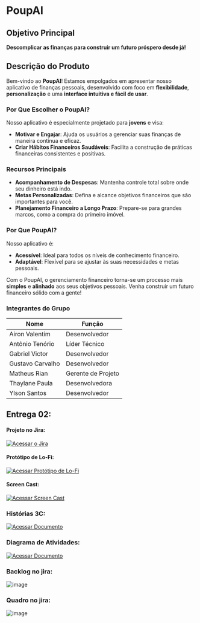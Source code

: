 # PoupAI

## Objetivo Principal

**Descomplicar as finanças para construir um futuro próspero desde já!**

## Descrição do Produto

Bem-vindo ao **PoupAI**! Estamos empolgados em apresentar nosso aplicativo de finanças pessoais, desenvolvido com foco em **flexibilidade**, **personalização** e uma **interface intuitiva e fácil de usar**.

### Por Que Escolher o PoupAI?

Nosso aplicativo é especialmente projetado para **jovens** e visa:

- **Motivar e Engajar**: Ajuda os usuários a gerenciar suas finanças de maneira contínua e eficaz.
- **Criar Hábitos Financeiros Saudáveis**: Facilita a construção de práticas financeiras consistentes e positivas.

### Recursos Principais

- **Acompanhamento de Despesas**: Mantenha controle total sobre onde seu dinheiro está indo.
- **Metas Personalizadas**: Defina e alcance objetivos financeiros que são importantes para você.
- **Planejamento Financeiro a Longo Prazo**: Prepare-se para grandes marcos, como a compra do primeiro imóvel.

### Por Que PoupAI?

Nosso aplicativo é:

- **Acessível**: Ideal para todos os níveis de conhecimento financeiro.
- **Adaptável**: Flexível para se ajustar às suas necessidades e metas pessoais.

Com o PoupAI, o gerenciamento financeiro torna-se um processo mais **simples** e **alinhado** aos seus objetivos pessoais. Venha construir um futuro financeiro sólido com a gente!




### Integrantes do Grupo

| Nome               | Função                |
|--------------------|------------------------|
| Airon Valentim     | Desenvolvedor          |
| Antônio Tenório    | Líder Técnico          |
| Gabriel Victor     | Desenvolvedor          |
| Gustavo Carvalho   | Desenvolvedor          |
| Matheus Rian       | Gerente de Projeto     |
| Thaylane Paula     | Desenvolvedora         |
| Ylson Santos       | Desenvolvedor          |

## Entrega 02:
#### Projeto no Jira:
[![Acessar o Jira](https://img.shields.io/badge/Acessar_Jira-0073e6?style=for-the-badge&logo=jira&logoColor=white)](https://team10cschool.atlassian.net/jira/software/projects/TEAMFIN/boards/2?cloudId=81f50d31-d3ff-495b-ad25-71ef391cdff1&atlOrigin=eyJwIjoiaiIsImkiOiIyNGEwYmQ1ZjlkMjI0ZDk5YmM5NjIzNDBhNDIxNDhkZSJ9)

#### Protótipo de Lo-Fi:
[![Acessar Protótipo de Lo-Fi](https://img.shields.io/badge/Acessar_Prot%C3%B3tipo-Figma-4c9f2f?style=for-the-badge&logo=figma&logoColor=white)](https://www.figma.com/proto/aUDMF8NGdU6QqNks43swGO/%C3%89pico%3A-Plano-de-a%C3%A7%C3%A3o-para-comprar-casa?node-id=0-1&t=YioWByhID4FSgdmo-1)

#### Screen Cast:
[![Acessar Screen Cast](https://img.shields.io/badge/Acessar_Documento-Google_Drive-4285F4?style=for-the-badge&logo=google-drive&logoColor=white)](https://drive.google.com/file/d/1hszGbKuoBmsxzFMtNETDEcY0LQH5Dglp/view?usp=sharing)

### Histórias 3C:
[![Acessar Documento](https://img.shields.io/badge/Acessar_Documento-Google_Docs-4285F4?style=for-the-badge&logo=google-docs&logoColor=white)](https://docs.google.com/document/d/14raMNw8zXwIk9Ef89VTpdRGWBrvTSuYJNRGe4b4rT6I/edit?usp=sharing)

### Diagrama de Atividades:

[![Acessar Documento](https://img.shields.io/badge/Acessar_Documento-Google_Docs-4285F4?style=for-the-badge&logo=google-docs&logoColor=white)](https://drive.google.com/file/d/1pmoRY0hcT-1jzDS_RTh_sXdeIjEYki41/view?usp=sharing)

### Backlog no jira:
![image](https://github.com/user-attachments/assets/a8de5be4-8f8c-4558-98a4-06d3d1a52774)

### Quadro no jira: 
![image](https://github.com/user-attachments/assets/a9dc03e5-4385-48a0-9da5-dcae2cb4c6d8)
